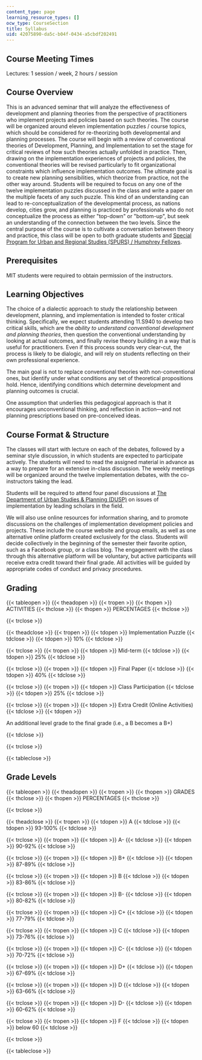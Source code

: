```yaml
---
content_type: page
learning_resource_types: []
ocw_type: CourseSection
title: Syllabus
uid: 42075890-da5c-b04f-0434-a5cbdf202491
---
```


Course Meeting Times
--------------------

Lectures: 1 session / week, 2 hours / session

Course Overview
---------------

This is an advanced seminar that will analyze the effectiveness of development and planning theories from the perspective of practitioners who implement projects and policies based on such theories. The course will be organized around eleven implementation puzzles / course topics, which should be considered for re-theorizing both developmental and planning processes. The course will begin with a review of conventional theories of Development, Planning, and Implementation to set the stage for critical reviews of how such theories actually unfolded in practice. Then, drawing on the implementation experiences of projects and policies, the conventional theories will be revised particularly to fit organizational constraints which influence implementation outcomes. The ultimate goal is to create new planning sensibilities, which theorize from practice, not the other way around. Students will be required to focus on any one of the twelve implementation puzzles discussed in the class and write a paper on the multiple facets of any such puzzle. This kind of an understanding can lead to re-conceptualization of the developmental process, as nations develop, cities grow, and planning is practiced by professionals who do not conceptualize the process as either "top-down" or "bottom-up", but seek an understanding of the connection between the two levels. Since the central purpose of the course is to cultivate a conversation between theory and practice, this class will be open to both graduate students and [Special Program for Urban and Regional Studies (SPURS) / Humphrey Fellows](http://spurs.mit.edu/).

Prerequisites
-------------

MIT students were required to obtain permission of the instructors.

Learning Objectives
-------------------

The choice of a dialectic approach to study the relationship between development, planning, and implementation is intended to foster critical thinking. Specifically, we expect students attending 11.S940 to develop two critical skills, which are the _ability to understand conventional development and planning theories_, then question the conventional understanding by looking at actual outcomes, and finally revise theory building in a way that is useful for practitioners. Even if this process sounds very clear-cut, the process is likely to be dialogic, and will rely on students reflecting on their own professional experience.

The main goal is not to replace conventional theories with non-conventional ones, but identify under what conditions any set of theoretical propositions hold. Hence, identifying conditions which determine development and planning outcomes is crucial.

One assumption that underlies this pedagogical approach is that it encourages unconventional thinking, and reflection in action—and not planning prescriptions based on pre-conceived ideas.

Course Format & Structure
-------------------------

The classes will start with lecture on each of the debates, followed by a seminar style discussion, in which students are expected to participate actively. The students will need to read the assigned material in advance as a way to prepare for an extensive in-class discussion. The weekly meetings will be organized around the twelve implementation debates, with the co-instructors taking the lead.

Students will be required to attend four panel discussions at [The Department of Urban Studies & Planning (DUSP)](https://dusp.mit.edu/) on issues of implementation by leading scholars in the field.

We will also use online resources for information sharing, and to promote discussions on the challenges of implementation development policies and projects. These include the course website and group emails, as well as one alternative online platform created exclusively for the class. Students will decide collectively in the beginning of the semester their favorite option, such as a Facebook group, or a class blog. The engagement with the class through this alternative platform will be voluntary, but active participants will receive extra credit toward their final grade. All activities will be guided by appropriate codes of conduct and privacy procedures.

Grading
-------

{{< tableopen >}}
{{< theadopen >}}
{{< tropen >}}
{{< thopen >}}
ACTIVITIES
{{< thclose >}}
{{< thopen >}}
PERCENTAGES
{{< thclose >}}

{{< trclose >}}

{{< theadclose >}}
{{< tropen >}}
{{< tdopen >}}
Implementation Puzzle
{{< tdclose >}}
{{< tdopen >}}
10%
{{< tdclose >}}

{{< trclose >}}
{{< tropen >}}
{{< tdopen >}}
Mid-term
{{< tdclose >}}
{{< tdopen >}}
25%
{{< tdclose >}}

{{< trclose >}}
{{< tropen >}}
{{< tdopen >}}
Final Paper
{{< tdclose >}}
{{< tdopen >}}
40%
{{< tdclose >}}

{{< trclose >}}
{{< tropen >}}
{{< tdopen >}}
Class Participation
{{< tdclose >}}
{{< tdopen >}}
25%
{{< tdclose >}}

{{< trclose >}}
{{< tropen >}}
{{< tdopen >}}
Extra Credit (Online Activities)
{{< tdclose >}}
{{< tdopen >}}


An additional level grade to the final grade (i.e., a B becomes a B+)


{{< tdclose >}}

{{< trclose >}}

{{< tableclose >}}

Grade Levels
------------

{{< tableopen >}}
{{< theadopen >}}
{{< tropen >}}
{{< thopen >}}
GRADES
{{< thclose >}}
{{< thopen >}}
PERCENTAGES
{{< thclose >}}

{{< trclose >}}

{{< theadclose >}}
{{< tropen >}}
{{< tdopen >}}
A
{{< tdclose >}}
{{< tdopen >}}
93-100%
{{< tdclose >}}

{{< trclose >}}
{{< tropen >}}
{{< tdopen >}}
A-
{{< tdclose >}}
{{< tdopen >}}
90-92%
{{< tdclose >}}

{{< trclose >}}
{{< tropen >}}
{{< tdopen >}}
B+
{{< tdclose >}}
{{< tdopen >}}
87-89%
{{< tdclose >}}

{{< trclose >}}
{{< tropen >}}
{{< tdopen >}}
B
{{< tdclose >}}
{{< tdopen >}}
83-86%
{{< tdclose >}}

{{< trclose >}}
{{< tropen >}}
{{< tdopen >}}
B-
{{< tdclose >}}
{{< tdopen >}}
80-82%
{{< tdclose >}}

{{< trclose >}}
{{< tropen >}}
{{< tdopen >}}
C+
{{< tdclose >}}
{{< tdopen >}}
77-79%
{{< tdclose >}}

{{< trclose >}}
{{< tropen >}}
{{< tdopen >}}
C
{{< tdclose >}}
{{< tdopen >}}
73-76%
{{< tdclose >}}

{{< trclose >}}
{{< tropen >}}
{{< tdopen >}}
C-
{{< tdclose >}}
{{< tdopen >}}
70-72%
{{< tdclose >}}

{{< trclose >}}
{{< tropen >}}
{{< tdopen >}}
D+
{{< tdclose >}}
{{< tdopen >}}
67-69%
{{< tdclose >}}

{{< trclose >}}
{{< tropen >}}
{{< tdopen >}}
D
{{< tdclose >}}
{{< tdopen >}}
63-66%
{{< tdclose >}}

{{< trclose >}}
{{< tropen >}}
{{< tdopen >}}
D-
{{< tdclose >}}
{{< tdopen >}}
60-62%
{{< tdclose >}}

{{< trclose >}}
{{< tropen >}}
{{< tdopen >}}
F
{{< tdclose >}}
{{< tdopen >}}
below 60
{{< tdclose >}}

{{< trclose >}}

{{< tableclose >}}
